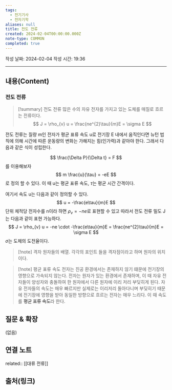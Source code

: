 ```yaml
---
tags:
  - 전기기사
  - 전자기학
aliases: null
title: 전도 전류
created: 2024-02-04T00:00:00.000Z
note-type: COMMON
completed: true
---
```

작성 날짜: 2024-02-04
작성 시간: 19:36


----
## 내용(Content)
### 전도 전류
>[!summary] 전도 전류
>많은 수의 자유 전자를 가지고 있는 도체를 매질로 흐르는 전류이다.
>$$
> J = \rho_{v} u = \frac{ne^{2}\tau}{m}E = \sigma E
>$$

전도 전류는 질량 m인 전자가 평균 표류 속도 u로 전기장 E 내에서 움직인다면 뉴턴 법칙에 의해 시간에 따른 운동량의 변화는 가해지는 힘(인가력)과 같아야 한다. 그래서 다음과 같은 식이 성립한다.

$$
\frac{\Delta P}{\Delta t} = F
$$
를 이용해보자
$$
m \frac{u}{\tau} = -eE
$$
로 정의 할 수 있다. 이 때 u는 평균 표류 속도, $\tau$는 평균 시간 간격이다.

여기서 속도 u는 다음과 같이 정의할 수 있다.
$$
u = -\frac{e\tau}{m}E
$$
단위 체적당 전자수를 n이라 하면 $\rho_{v} = -ne$로 표현할 수 있고 따라서 전도 전류 밀도 J는 다음과 같이 표현 가능하다.
$$
J = \rho_{v} u = -ne \cdot -\frac{e\tau}{m}E = \frac{ne^{2}\tau}{m}E = \sigma E
$$
$\sigma$는 도체의 도전율이다.

>[!note] 격자
>원자들의 배열. 각각의 포인트 들을 격자점이라고 하며 원자의 위치이다.

>[!note] 평균 표류 속도
>전자는 진공 환경에서는 존재하지 않기 떄문에 전기장의 영향으로 가속되지 않는다. 전자는 원자가 있는 환경에서 존재하며, 이 때 자유 전자들이 양성자와 충돌하여 한 원자에서 다른 원자에 이리 저리 부딪히게 된다. 자유 전자들의 속도는 매우 빠르지만 실제로는 이리저리 돌아다니며 부딪히기 때문에 전기장에 영향을 받아 동일한 방향으로 흐르는 전자는 매우 느리다.
이 때 속도를 **평균 표류 속도**라 한다.
## 질문 & 확장

(없음)

## 연결 노트

related:: [[대류 전류]]


## 출처(링크)










